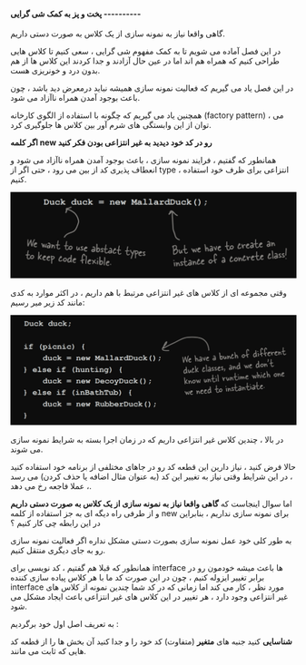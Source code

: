 #### پخت و پز به کمک شی گرایی ----------

گاهی واقعا نیاز به نمونه سازی از یک کلاس به صورت دستی داریم.

در این فصل آماده می شویم تا به کمک مفهوم شی گرایی ، سعی کنیم تا کلاس هایی طراحی کنیم که همراه هم اند اما در عین حال آزادند و جدا کردند این کلاس ها از هم بدون درد و خونریزی هست.

در این فصل یاد می گیریم که فعالیت نمونه سازی همیشه نباید درمعرض دید باشد ، چون باعث بوجود آمدن همراه ناآزاد می شود.

همچنین یاد می گیریم که چگونه با استفاده از الگوی کارخانه (factory pattern) ، می توان از این وابستگی های شرم آور بین کلاس ها جلوگیری کرد.

**اگر کلمه new رو در کد خود دیدید به غیر انتزاعی بودن فکر کنید**

همانطور که گفتیم ، فرایند نمونه سازی ، باعث بوجود آمدن همراه ناآزاد می شود و انعطاف پذیری کد از بین می رود ، حتی اگر از type ، انتزاعی برای ظرف خود استفاده کنیم.

![](./Images/Pasted%20image%2020240628105715.png)

وقتی مجموعه ای از کلاس های غیر انتزاعی مرتبط با هم داریم ، در اکثر موارد به کدی مانند کد زیر میر رسیم:

![](./Images/Pasted%20image%2020240628110225.png)

در بالا ، چندین کلاس غیر انتزاعی داریم که در زمان اجرا بسته به شرایط نمونه سازی می شوند.

حالا فرض کنید ، نیاز دارین این قطعه کد رو در جاهای مختلفی از برنامه خود استفاده کنید ، در این شرایط وقتی نیاز به تغییر این کد (به عنوان مثال اضافه یا حذف کردن) می رسد ، عملا فاجعه رخ می دهد.

اما سوال اینجاست که **گاهی واقعا نیاز به نمونه سازی از یک کلاس به صورت دستی داریم** و از طرفی راه دیگه ای به جز استفاده از کلمه new برای نمونه سازی نداریم ، بنابراین در این رابطه چی کار کنیم ؟

به طور کلی خود عمل نمونه سازی بصورت دستی مشکل نداره اگر فعالیت نمونه سازی رو به جای دیگری منتقل کنیم.

همانطور که قبلا هم گفتیم ، کد نویسی برای interface ها باعث میشه خودمون رو در برابر تغییر ایزوله کنیم ، چون در این صورت کد ما با هر کلاس پیاده سازی کننده interface مورد نظر ، کار می کند اما زمانی که در کد شما چندین نمونه از کلاس های غیر انتزاعی وجود دارد ، هر تغییر در این کلاس های غیر انتزاعی باعث ایجاد مشکل می شود.

به تعریف اصل اول خود برگردیم :

**شناسایی** کنید جنبه های **متغیر** (متفاوت) کد خود را و جدا کنید آن بخش ها را از قطعه کد هایی که ثابت می مانند.

